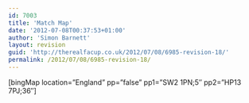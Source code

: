 ```yaml
---
id: 7003
title: 'Match Map'
date: '2012-07-08T00:37:53+01:00'
author: 'Simon Barnett'
layout: revision
guid: 'http://therealfacup.co.uk/2012/07/08/6985-revision-18/'
permalink: /2012/07/08/6985-revision-18/
---
```


\[bingMap location=”England” pp=”false” pp1=”SW2 1PN;5″ pp2=”HP13 7PJ;36″\]